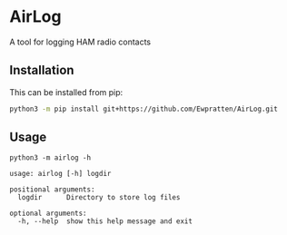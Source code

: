 # AirLog
A tool for logging HAM radio contacts

## Installation

This can be installed from pip:

```sh
python3 -m pip install git+https://github.com/Ewpratten/AirLog.git
```

## Usage

```
python3 -m airlog -h

usage: airlog [-h] logdir

positional arguments:
  logdir      Directory to store log files

optional arguments:
  -h, --help  show this help message and exit
```